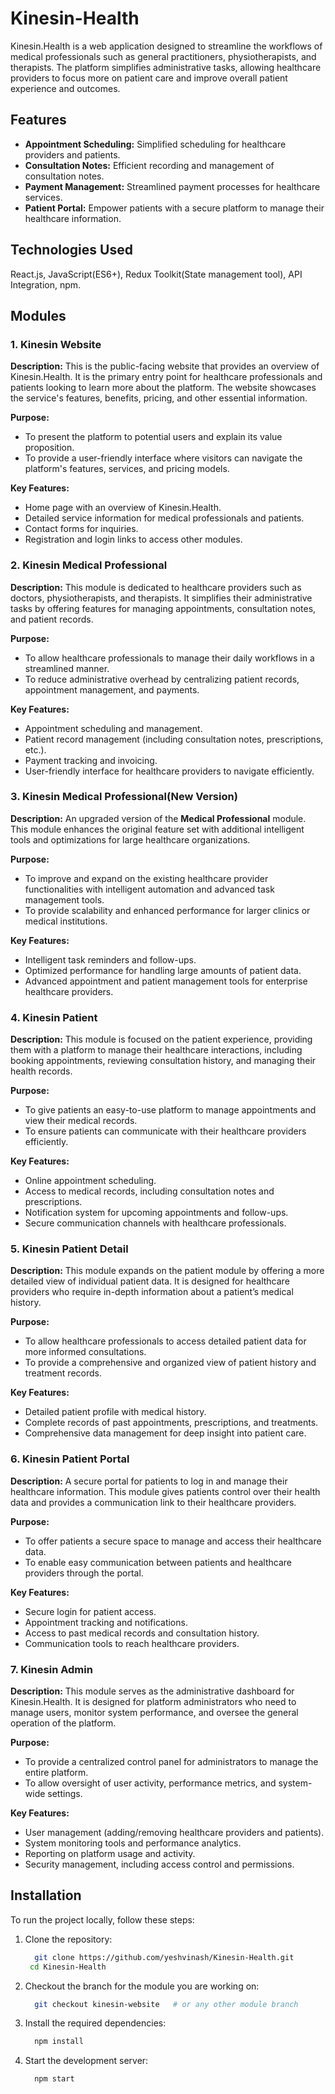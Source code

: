 # Kinesin-Health

Kinesin.Health is a web application designed to streamline the workflows of medical professionals such as general practitioners, physiotherapists, and therapists. The platform simplifies administrative tasks, allowing healthcare providers to focus more on patient care and improve overall patient experience and outcomes.

## Features

- **Appointment Scheduling:** Simplified scheduling for healthcare providers and patients.
- **Consultation Notes:** Efficient recording and management of consultation notes.
- **Payment Management:** Streamlined payment processes for healthcare services.
- **Patient Portal:** Empower patients with a secure platform to manage their healthcare information.

## Technologies Used

React.js, JavaScript(ES6+), Redux Toolkit(State management tool), API Integration, npm.

## Modules

### 1. Kinesin Website

**Description:**
This is the public-facing website that provides an overview of Kinesin.Health. It is the primary entry point for healthcare professionals and patients looking to learn more about the platform. The website showcases the service's features, benefits, pricing, and other essential information.

**Purpose:**

- To present the platform to potential users and explain its value proposition.
- To provide a user-friendly interface where visitors can navigate the platform's features, services, and pricing models.

**Key Features:**

- Home page with an overview of Kinesin.Health.
- Detailed service information for medical professionals and patients.
- Contact forms for inquiries.
- Registration and login links to access other modules.

### 2. Kinesin Medical Professional

**Description:**
This module is dedicated to healthcare providers such as doctors, physiotherapists, and therapists. It simplifies their administrative tasks by offering features for managing appointments, consultation notes, and patient records.

**Purpose:**

- To allow healthcare professionals to manage their daily workflows in a streamlined manner.
- To reduce administrative overhead by centralizing patient records, appointment management, and payments.

**Key Features:**

- Appointment scheduling and management.
- Patient record management (including consultation notes, prescriptions, etc.).
- Payment tracking and invoicing.
- User-friendly interface for healthcare providers to navigate efficiently.

### 3. Kinesin Medical Professional(New Version)

**Description:**
An upgraded version of the **Medical Professional** module. This module enhances the original feature set with additional intelligent tools and optimizations for large healthcare organizations.

**Purpose:**

- To improve and expand on the existing healthcare provider functionalities with intelligent automation and advanced task management tools.
- To provide scalability and enhanced performance for larger clinics or medical institutions.

**Key Features:**

- Intelligent task reminders and follow-ups.
- Optimized performance for handling large amounts of patient data.
- Advanced appointment and patient management tools for enterprise healthcare providers.

### 4. Kinesin Patient

**Description:**
This module is focused on the patient experience, providing them with a platform to manage their healthcare interactions, including booking appointments, reviewing consultation history, and managing their health records.

**Purpose:**

- To give patients an easy-to-use platform to manage appointments and view their medical records.
- To ensure patients can communicate with their healthcare providers efficiently.

**Key Features:**

- Online appointment scheduling.
- Access to medical records, including consultation notes and prescriptions.
- Notification system for upcoming appointments and follow-ups.
- Secure communication channels with healthcare professionals.

### 5. Kinesin Patient Detail

**Description:**
This module expands on the patient module by offering a more detailed view of individual patient data. It is designed for healthcare providers who require in-depth information about a patient’s medical history.

**Purpose:**

- To allow healthcare professionals to access detailed patient data for more informed consultations.
- To provide a comprehensive and organized view of patient history and treatment records.

**Key Features:**

- Detailed patient profile with medical history.
- Complete records of past appointments, prescriptions, and treatments.
- Comprehensive data management for deep insight into patient care.

### 6. Kinesin Patient Portal

**Description:**
A secure portal for patients to log in and manage their healthcare information. This module gives patients control over their health data and provides a communication link to their healthcare providers.

**Purpose:**

- To offer patients a secure space to manage and access their healthcare data.
- To enable easy communication between patients and healthcare providers through the portal.

**Key Features:**

- Secure login for patient access.
- Appointment tracking and notifications.
- Access to past medical records and consultation history.
- Communication tools to reach healthcare providers.

### 7. Kinesin Admin

**Description:**
This module serves as the administrative dashboard for Kinesin.Health. It is designed for platform administrators who need to manage users, monitor system performance, and oversee the general operation of the platform.

**Purpose:**

- To provide a centralized control panel for administrators to manage the entire platform.
- To allow oversight of user activity, performance metrics, and system-wide settings.

**Key Features:**

- User management (adding/removing healthcare providers and patients).
- System monitoring tools and performance analytics.
- Reporting on platform usage and activity.
- Security management, including access control and permissions.

## Installation

To run the project locally, follow these steps:

1. Clone the repository:

   ```bash
     git clone https://github.com/yeshvinash/Kinesin-Health.git
    cd Kinesin-Health
   ```

2. Checkout the branch for the module you are working on:

   ```bash
     git checkout kinesin-website   # or any other module branch
   ```

3. Install the required dependencies:

   ```bash
     npm install
   ```

4. Start the development server:

   ```bash
     npm start
   ```

